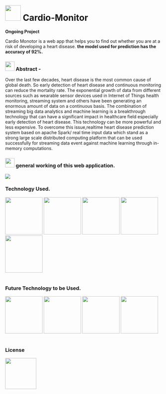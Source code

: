 <h1> <img src="https://raw.githubusercontent.com/shsarv/Cardio-Monitor/main/static/heartlogo.png" width="50px" /> Cardio-Monitor</h1>

**Ongoing Project**

Cardio Monotor is a web app that helps you to find out whether you are at a risk of developing a heart disease. **the model used for prediction has the accuracy of 92%.**


<h3> <img src="https://raw.githubusercontent.com/simple-icons/simple-icons/49314d89b6a54b2750a130e2b56d5da310aa6552/icons/abstract.svg" width="30px" /> Abstract -  </h3> 
Over the last few decades, heart disease is the most common cause of global death. So early detection of heart disease and continuous monitoring can reduce the mortality rate. The exponential growth of data from different sources such as wearable sensor devices used in Internet of Things health monitoring, streaming system and others have been generating an enormous amount of data on a continuous basis. The combination of streaming big data analytics and machine learning is a breakthrough technology that can have a significant impact in healthcare field especially early detection of heart disease. This technology can be more powerful and less expensive. To overcome this issue,realtime heart disease prediction system based on apache Spark/ real time input data which stand as a strong large scale distributed computing platform that can be used successfully for streaming data event against machine learning through in-memory computations. 



<h3> <img src="https://upload.wikimedia.org/wikipedia/commons/thumb/2/27/Flow_logo.svg/846px-Flow_logo.svg.png" width="30px" /> general working of this web application.</h3> 

![](https://raw.githubusercontent.com/shsarv/Cardio-Monitor/main/Input%20Data.png)


<h3>Technology Used. </h3> 
<code><img src="https://www.vectorlogo.zone/logos/pocoo_flask/pocoo_flask-ar21.svg" width="120px" /></code>
<code><img src="https://www.vectorlogo.zone/logos/python/python-ar21.svg" width="120px" /></code>
<code><img src="https://www.vectorlogo.zone/logos/mongodb/mongodb-ar21.svg" width="120px" /></code>
<code><img src="https://raw.githubusercontent.com/scikit-learn/scikit-learn/main/doc/logos/scikit-learn-logo.png" width="120px" /></code>
<code><img src="https://raw.githubusercontent.com/rasbt/mlxtend/master/docs/sources/img/logo.png" width="120px" /></code>
<br>
<br>

<h3>Future Technology to be Used. </h3> 
<code><img src="https://miro.medium.com/max/1838/1*qgkjkj6BLVS1uD4mw_sTEg.png" width="120px" /></code>
<code><img src="https://bigdatapath.files.wordpress.com/2019/04/1-4.jpg?w=698" width="120px" /></code>
<code><img src="https://www.vectorlogo.zone/logos/mongodb/mongodb-ar21.svg" width="120px" /></code>
<code><img src="https://www.vectorlogo.zone/logos/deepl/deepl-ar21.svg" width="120px" /></code>
<br>
<br>


<h3>License</h3> 
<img src="https://www.vectorlogo.zone/logos/mitedu/mitedu-ar21.svg" width="100px" />

